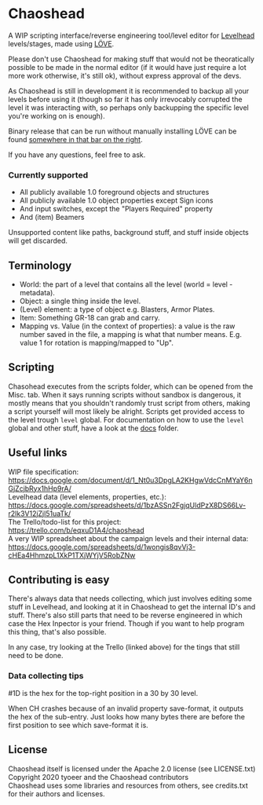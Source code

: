 # Chaoshead

A WIP scripting interface/reverse engineering tool/level editor for [Levelhead](lvlhd.co) levels/stages,
made using [LÖVE](http://www.love2d.org).

Please don't use Chaoshead for making stuff that would not be theoratically possible to be made in the normal editor
(if it would have just require a lot more work otherwise, it's still ok),
without express approval of the devs.

As Chaoshead is still in development it is recommended to backup all your levels before using it
(though so far it has only irrevocably corrupted the level it was interacting with,
so perhaps only backupping the specific level you're working on is enough).

Binary release that can be run without manually installing LÖVE can be found
[somewhere in that bar on the right](https://github.com/tyoeer/Chaoshead/releases).

If you have any questions, feel free to ask.

### Currently supported
- All publicly available 1.0 foreground objects and structures
- All publicly available 1.0 object properties except Sign icons
- And input switches, except the "Players Required" property
- And (item) Beamers

Unsupported content like paths, background stuff, and stuff inside objects will get discarded.

## Terminology

- World: the part of a level that contains all the level (world = level - metadata).
- Object: a single thing inside the level.
- (Level) element: a type of object e.g. Blasters, Armor Plates.
- Item: Something GR-18 can grab and carry.
- Mapping vs. Value (in the context of properties): a value is the raw number saved in the file, a mapping is what that number means.
  E.g. value 1 for rotation is mapping/mapped to "Up".

## Scripting

Chasohead executes from the scripts folder, which can be opened from the Misc. tab.
When it says running scripts without sandbox is dangerous, it mostly means that you shouldn't randomly trust script from others,
making a script yourself will most likely be alright.
Scripts get provided access to the level trough `level` global.
For documentation on how to use the `level` global and other stuff, have a look at the [docs](docs/) folder.

## Useful links

WIP file specification:<br>
https://docs.google.com/document/d/1_Nt0u3DpgLA2KHgwVdcCnMYaY6nGjZcjbRyx1hHp9rA/<br>
Levelhead data (level elements, properties, etc.):<br>
https://docs.google.com/spreadsheets/d/1bzASSn2FgjqUldPzX8DS66Lv-r2lk3V12jZjl51uaTk/<br>
The Trello/todo-list for this project:<br>
https://trello.com/b/eqxuD1A4/chaoshead<br>
A very WIP spreadsheet about the campaign levels and their internal data:<br>
https://docs.google.com/spreadsheets/d/1wongis8qvVj3-cHEa4HhmzpL1XkP1TXjWYjV5RobZNw

## Contributing is easy

There's always data that needs collecting, which just involves editing some stuff in Levelhead,
and looking at it in Chaoshead to get the internal ID's and stuff.
There's also still parts that need to be reverse engineered in which case the Hex Inpector is your friend.
Though if you want to help program this thing, that's also possible.

In any case, try looking at the Trello (linked above) for the tings that still need to be done.

### Data collecting tips

\#1D is the hex for the top-right position in a 30 by 30 level.

When CH crashes because of an invalid property save-format, it outputs the hex of the sub-entry.
Just looks how many bytes there are before the first position to see which save-format it is.

## License

Chaoshead itself is licensed under the Apache 2.0 license (see LICENSE.txt)<br>
Copyright 2020 tyoeer and the Chaoshead contributors<br>
Chaoshead uses some libraries and resources from others, see credits.txt for their authors and licenses.<br>
